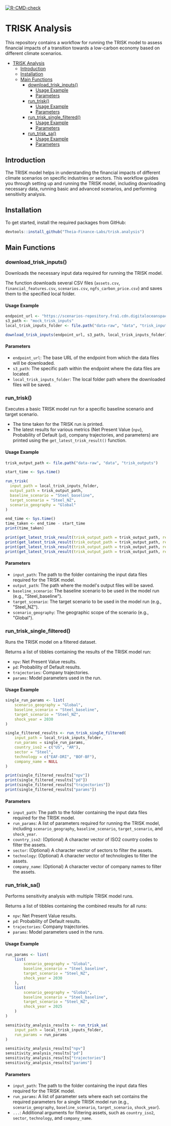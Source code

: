   <!-- badges: start -->
  [![R-CMD-check](https://github.com/Theia-Finance-Labs/trisk.utils/actions/workflows/R-CMD-check.yaml/badge.svg)](https://github.com/Theia-Finance-Labs/trisk.utils/actions/workflows/R-CMD-check.yaml)
  <!-- badges: end -->

# TRISK Analysis

This repository contains a workflow for running the TRISK model to assess financial impacts of a transition towards a low-carbon economy based on different climate scenarios.

- [TRISK Analysis](#trisk-analysis)
  - [Introduction](#introduction)
  - [Installation](#installation)
  - [Main Functions](#main-functions)
    - [download\_trisk\_inputs()](#download_trisk_inputs)
      - [Usage Example](#usage-example)
      - [Parameters](#parameters)
    - [run\_trisk()](#run_trisk)
      - [Usage Example](#usage-example-1)
      - [Parameters](#parameters-1)
    - [run\_trisk\_single\_filtered()](#run_trisk_single_filtered)
      - [Usage Example](#usage-example-2)
      - [Parameters](#parameters-2)
    - [run\_trisk\_sa()](#run_trisk_sa)
      - [Usage Example](#usage-example-3)
      - [Parameters](#parameters-3)

## Introduction

The TRISK model helps in understanding the financial impacts of different climate scenarios on specific industries or sectors. This workflow guides you through setting up and running the TRISK model, including downloading necessary data, running basic and advanced scenarios, and performing sensitivity analysis.

## Installation

To get started, install the required packages from GitHub:

```r
devtools::install_github("Theia-Finance-Labs/trisk.analysis")
```

## Main Functions

### download_trisk_inputs()

Downloads the necessary input data required for running the TRISK model.


The function downloads several CSV files (`assets.csv`, `financial_features.csv`, `scenarios.csv`, `ngfs_carbon_price.csv`) and saves them to the specified local folder.

#### Usage Example

```r
endpoint_url <- "https://scenarios-repository.fra1.cdn.digitaloceanspaces.com"
s3_path <- "mock_trisk_inputs"
local_trisk_inputs_folder <- file.path("data-raw", "data", "trisk_inputs")

download_trisk_inputs(endpoint_url, s3_path, local_trisk_inputs_folder)
```

#### Parameters

- `endpoint_url`: The base URL of the endpoint from which the data files will be downloaded.
- `s3_path`: The specific path within the endpoint where the data files are located.
- `local_trisk_inputs_folder`: The local folder path where the downloaded files will be saved.


### run_trisk()

Executes a basic TRISK model run for a specific baseline scenario and target scenario.
- The time taken for the TRISK run is printed.
- The latest results for various metrics (Net Present Value (`npv`), Probability of Default (`pd`), company trajectories, and parameters) are printed using the `get_latest_trisk_result()` function.


#### Usage Example

```r
trisk_output_path <- file.path("data-raw", "data", "trisk_outputs")

start_time <- Sys.time()

run_trisk(
  input_path = local_trisk_inputs_folder,
  output_path = trisk_output_path,
  baseline_scenario = "Steel_baseline",
  target_scenario = "Steel_NZ",
  scenario_geography = "Global"
)

end_time <- Sys.time()
time_taken <- end_time - start_time
print(time_taken)

print(get_latest_trisk_result(trisk_output_path = trisk_output_path, result_type = "npv"))
print(get_latest_trisk_result(trisk_output_path = trisk_output_path, result_type = "pd"))
print(get_latest_trisk_result(trisk_output_path = trisk_output_path, result_type = "trajectories"))
print(get_latest_trisk_result(trisk_output_path = trisk_output_path, result_type = "params"))
```

#### Parameters

- `input_path`: The path to the folder containing the input data files required for the TRISK model.
- `output_path`: The path where the model's output files will be saved.
- `baseline_scenario`: The baseline scenario to be used in the model run (e.g., "Steel_baseline").
- `target_scenario`: The target scenario to be used in the model run (e.g., "Steel_NZ").
- `scenario_geography`: The geographic scope of the scenario (e.g., "Global").

### run_trisk_single_filtered()

Runs the TRISK model on a filtered dataset. 


Returns a list of tibbles containing the results of the TRISK model run:
- `npv`: Net Present Value results.
- `pd`: Probability of Default results.
- `trajectories`: Company trajectories.
- `params`: Model parameters used in the run.

#### Usage Example

```r
single_run_params <- list(
    scenario_geography = "Global",
    baseline_scenario = "Steel_baseline",
    target_scenario = "Steel_NZ",
    shock_year = 2030
)

single_filtered_results <- run_trisk_single_filtered(
    input_path = local_trisk_inputs_folder, 
    run_params = single_run_params,
    country_iso2 = c("US", "AR"), 
    sector = "Steel", 
    technology = c("EAF-DRI", "BOF-BF"), 
    company_name = NULL
)

print(single_filtered_results["npv"])
print(single_filtered_results["pd"])
print(single_filtered_results["trajectories"])
print(single_filtered_results["params"])
```

#### Parameters

- `input_path`: The path to the folder containing the input data files required for the TRISK model.
- `run_params`: A list of parameters required for running the TRISK model, including `scenario_geography`, `baseline_scenario`, `target_scenario`, and `shock_year`.
- `country_iso2`: (Optional) A character vector of ISO2 country codes to filter the assets.
- `sector`: (Optional) A character vector of sectors to filter the assets.
- `technology`: (Optional) A character vector of technologies to filter the assets.
- `company_name`: (Optional) A character vector of company names to filter the assets.


### run_trisk_sa()

Performs sensitivity analysis with multiple TRISK model runs.

Returns a list of tibbles containing the combined results for all runs:
- `npv`: Net Present Value results.
- `pd`: Probability of Default results.
- `trajectories`: Company trajectories.
- `params`: Model parameters used in the runs.

#### Usage Example

```r
run_params <- list(
    list(
        scenario_geography = "Global",
        baseline_scenario = "Steel_baseline",
        target_scenario = "Steel_NZ",
        shock_year = 2030
    ),
    list(
        scenario_geography = "Global",
        baseline_scenario = "Steel_baseline",
        target_scenario = "Steel_NZ",
        shock_year = 2025
    )
)

sensitivity_analysis_results <- run_trisk_sa(
    input_path = local_trisk_inputs_folder, 
    run_params = run_params
)

sensitivity_analysis_results["npv"]
sensitivity_analysis_results["pd"]
sensitivity_analysis_results["trajectories"]
sensitivity_analysis_results["params"]
```

#### Parameters

- `input_path`: The path to the folder containing the input data files required for the TRISK model.
- `run_params`: A list of parameter sets where each set contains the required parameters for a single TRISK model run (e.g., `scenario_geography`, `baseline_scenario`, `target_scenario`, `shock_year`).
- `...`: Additional arguments for filtering assets, such as `country_iso2`, `sector`, `technology`, and `company_name`.

